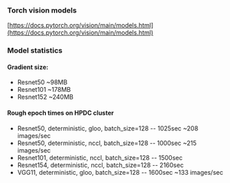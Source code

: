 ### Torch vision models

[https://docs.pytorch.org/vision/main/models.html](https://docs.pytorch.org/vision/main/models.html)



### Model statistics

#### Gradient size:

- Resnet50 ~98MB
- Resnet101 ~178MB
- Resnet152 ~240MB

#### Rough epoch times on HPDC cluster

- Resnet50, deterministic, gloo, batch_size=128 -- 1025sec ~208 images/sec
- Resnet50, deterministic, nccl, batch_size=128 -- 1000sec ~215 images/sec
- Resnet101, deterministic, nccl, batch_size=128 -- 1500sec
- Resnet154, deterministic, nccl, batch_size=128 -- 2160sec
- VGG11, deterministic, gloo, batch_size=128 -- 1600sec ~133 images/sec